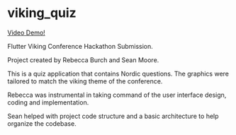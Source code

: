 # viking_quiz


[Video Demo!](https://storyxpress.co/video/khu20xbzeaq88wdx2)

Flutter Viking Conference Hackathon Submission.

Project created by Rebecca Burch and Sean Moore.

This is a quiz application that contains Nordic questions. The graphics were tailored to match
the viking theme of the conference.

Rebecca was instrumental in taking command of the user interface design, coding and implementation.

Sean helped with project code structure and a basic architecture to help organize the codebase.


